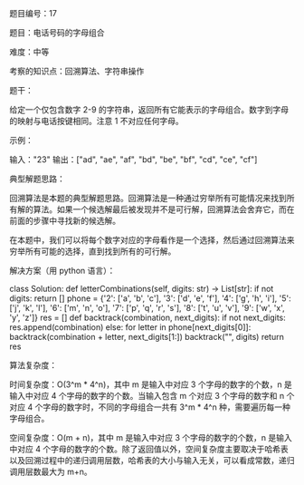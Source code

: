 题目编号：17

题目：电话号码的字母组合

难度：中等

考察的知识点：回溯算法、字符串操作

题干：

给定一个仅包含数字 2-9 的字符串，返回所有它能表示的字母组合。数字到字母的映射与电话按键相同。注意 1 不对应任何字母。

示例：

输入："23"
输出：["ad", "ae", "af", "bd", "be", "bf", "cd", "ce", "cf"]

典型解题思路：

回溯算法是本题的典型解题思路。回溯算法是一种通过穷举所有可能情况来找到所有解的算法。如果一个候选解最后被发现并不是可行解，回溯算法会舍弃它，而在前面的步骤中寻找新的候选解。

在本题中，我们可以将每个数字对应的字母看作是一个选择，然后通过回溯算法来穷举所有可能的选择，直到找到所有的可行解。

解决方案（用 python 语言）：

class Solution:
    def letterCombinations(self, digits: str) -> List[str]:
        if not digits:
            return []
        phone = {'2': ['a', 'b', 'c'],
                 '3': ['d', 'e', 'f'],
                 '4': ['g', 'h', 'i'],
                 '5': ['j', 'k', 'l'],
                 '6': ['m', 'n', 'o'],
                 '7': ['p', 'q', 'r', 's'],
                 '8': ['t', 'u', 'v'],
                 '9': ['w', 'x', 'y', 'z']}
        res = []
        def backtrack(combination, next_digits):
            if not next_digits:
                res.append(combination)
            else:
                for letter in phone[next_digits[0]]:
                    backtrack(combination + letter, next_digits[1:])
        backtrack("", digits)
        return res

算法复杂度：

时间复杂度：O(3^m * 4^n)，其中 m 是输入中对应 3 个字母的数字的个数，n 是输入中对应 4 个字母的数字的个数。当输入包含 m 个对应 3 个字母的数字和 n 个对应 4 个字母的数字时，不同的字母组合一共有 3^m * 4^n 种，需要遍历每一种字母组合。

空间复杂度：O(m + n)，其中 m 是输入中对应 3 个字母的数字的个数，n 是输入中对应 4 个字母的数字的个数。除了返回值以外，空间复杂度主要取决于哈希表以及回溯过程中的递归调用层数，哈希表的大小与输入无关，可以看成常数，递归调用层数最大为 m+n。